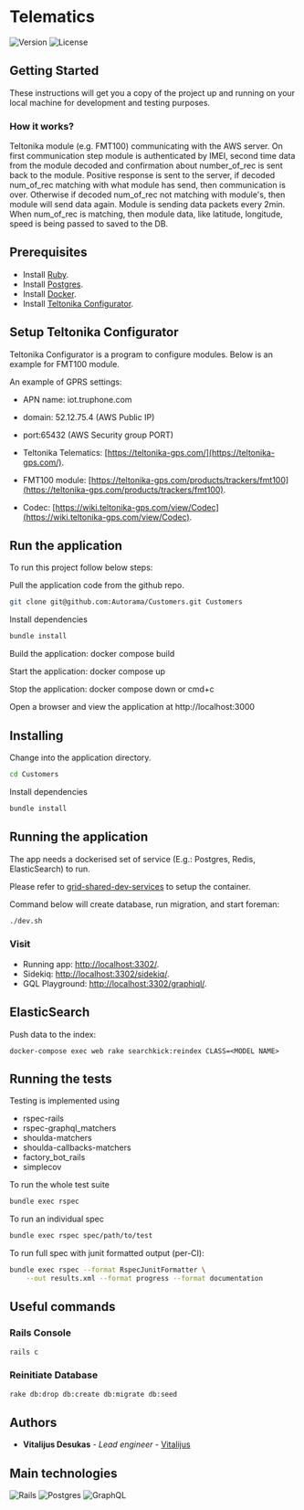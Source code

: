 # Telematics

![Version](https://img.shields.io/badge/dynamic/json?color=blue&label=version&prefix=v&query=%24.version&url=https%3A%2F%2Fe49ee07a33e40aab8c7c4b39816a12eb6734f2f0%40raw.githubusercontent.com%2FAutorama%2Fcustomers%2Fdevelop%2Fpackage.json)
![License](https://img.shields.io/badge/dynamic/json?color=888&label=license&query=%24.license&url=https%3A%2F%2Fe49ee07a33e40aab8c7c4b39816a12eb6734f2f0%40raw.githubusercontent.com%2FAutorama%2Fcustomers%2Fdevelop%2Fpackage.json)


## Getting Started

These instructions will get you a copy of the project up and running on your local machine for development and testing purposes.

### How it works?

Teltonika module (e.g. FMT100) communicating with the AWS server. On first communication step module is authenticated by IMEI,
second time data from the module decoded and confirmation about number_of_rec is sent back to the module.
Positive response is sent to the server, if decoded num_of_rec matching with what
module has send, then communication is over. Otherwise if decoded num_of_rec not matching with module's, then module will send data again. Module is sending data packets every 2min. When num_of_rec is matching, then module data, like latitude, longitude, speed is being passed to saved to the DB.

## Prerequisites

- Install [Ruby](https://www.ruby-lang.org/en/downloads/).
- Install [Postgres](https://www.postgresql.org/).
- Install [Docker](https://www.docker.com/).
- Install [Teltonika Configurator](https://wiki.teltonika-gps.com/view/Teltonika_Configurator_versions).

## Setup Teltonika Configurator

Teltonika Configurator is a program to configure modules. Below is an example for FMT100 module.

An example of GPRS settings:
- APN name: iot.truphone.com
- domain: 52.12.75.4 (AWS Public IP)
- port:65432 (AWS Security group PORT)



- Teltonika Telematics: [https://teltonika-gps.com/](https://teltonika-gps.com/).
- FMT100 module: [https://teltonika-gps.com/products/trackers/fmt100](https://teltonika-gps.com/products/trackers/fmt100).
- Codec: [https://wiki.teltonika-gps.com/view/Codec](https://wiki.teltonika-gps.com/view/Codec).

## Run the application

To run this project follow below steps:

Pull the application code from the github repo.
```sh
git clone git@github.com:Autorama/Customers.git Customers
```

Install dependencies
```sh
bundle install
```

Build the application:
docker compose build

Start the application:
docker compose up

Stop the application:
docker compose down or cmd+c

Open a browser and view the application at http://localhost:3000

## Installing





Change into the application directory.

```sh
cd Customers
```

Install dependencies

```sh
bundle install
```

## Running the application

The app needs a dockerised set of service (E.g.: Postgres, Redis, ElasticSearch)
to run.

Please refer to
[grid-shared-dev-services](https://github.com/Autorama/grid-shared-dev-services)
to setup the container.

Command below will create database, run migration, and start foreman:

```sh
./dev.sh
```

### Visit

- Running app: [http://localhost:3302/](http://localhost:3302/).
- Sidekiq: [http://localhost:3302/sidekiq/](http://localhost:3302/sidekiq).
- GQL Playground:
  [http://localhost:3302/graphiql/](http://localhost:3302/graphiql).

## ElasticSearch

Push data to the index:

```
docker-compose exec web rake searchkick:reindex CLASS=<MODEL NAME>
```

## Running the tests

Testing is implemented using

- rspec-rails
- rspec-graphql_matchers
- shoulda-matchers
- shoulda-callbacks-matchers
- factory_bot_rails
- simplecov

To run the whole test suite

```sh
bundle exec rspec
```

To run an individual spec

```sh
bundle exec rspec spec/path/to/test
```

To run full spec with junit formatted output (per-CI):

```sh
bundle exec rspec --format RspecJunitFormatter \
    --out results.xml --format progress --format documentation
```

## Useful commands

### Rails Console

```sh
rails c
```

### Reinitiate Database

```sh
rake db:drop db:create db:migrate db:seed
```

## Authors

- **Vitalijus Desukas** - _Lead engineer_ -
  [Vitalijus](https://github.com/Vitalijus)

## Main technologies

<img alt="Rails" src="https://img.shields.io/badge/rails-%23CC0000.svg?style=for-the-badge&logo=ruby-on-rails&logoColor=white"/> <img alt="Postgres" src ="https://img.shields.io/badge/postgres-%23316192.svg?style=for-the-badge&logo=postgresql&logoColor=white"/> <img alt="GraphQL" src="https://img.shields.io/badge/-GraphQL-E10098?style=for-the-badge&logo=graphql&logoColor=white"/>
